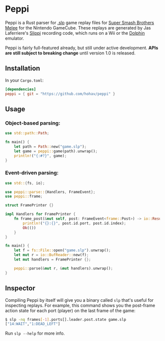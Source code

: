 # Peppi

Peppi is a Rust parser for [.slp](https://github.com/project-slippi/slippi-wiki/blob/master/SPEC.md) game replay files for [Super Smash Brothers Melee](https://en.wikipedia.org/wiki/Super_Smash_Bros._Melee) for the Nintendo GameCube. These replays are generated by Jas Laferriere's [Slippi](https://github.com/JLaferri/project-slippi) recording code, which runs on a Wii or the [Dolphin](https://dolphin-emu.org/) emulator.

Peppi is fairly full-featured already, but still under active development. **APIs are still subject to breaking change** until version 1.0 is released.

## Installation

In your `Cargo.toml`:

```toml
[dependencies]
peppi = { git = "https://github.com/hohav/peppi" }
```

## Usage

### Object-based parsing:

```rust
use std::path::Path;

fn main() {
    let path = Path::new("game.slp");
    let game = peppi::game(path).unwrap();
    println!("{:#?}", game);
}
```

### Event-driven parsing:

```rust
use std::{fs, io};

use peppi::parse::{Handlers, FrameEvent};
use peppi::frame;

struct FramePrinter {}

impl Handlers for FramePrinter {
    fn frame_post(&mut self, post: FrameEvent<frame::Post>) -> io::Result<()> {
        println!("{}:{}", post.id.port, post.id.index);
        Ok(())
    }
}

fn main() {
    let f = fs::File::open("game.slp").unwrap();
    let mut r = io::BufReader::new(f);
    let mut handlers = FramePrinter {};

    peppi::parse(&mut r, &mut handlers).unwrap();
}
```

## Inspector

Compiling Peppi by itself will give you a binary called `slp` that's useful for inspecting replays. For example, this command shows you the post-frame action state for each port (player) on the last frame of the game:

```bash
$ slp -nq frames[-1].ports[].leader.post.state game.slp
["14:WAIT","1:DEAD_LEFT"]
```

Run `slp --help` for more info.
